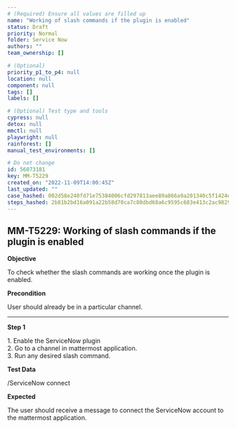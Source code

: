 ```yaml
---
# (Required) Ensure all values are filled up
name: "Working of slash commands if the plugin is enabled"
status: Draft
priority: Normal
folder: Service Now
authors: ""
team_ownership: []

# (Optional)
priority_p1_to_p4: null
location: null
component: null
tags: []
labels: []

# (Optional) Test type and tools
cypress: null
detox: null
mmctl: null
playwright: null
rainforest: []
manual_test_environments: []

# Do not change
id: 56073181
key: MM-T5229
created_on: "2022-11-09T14:00:45Z"
last_updated: ""
case_hashed: 002d58e240fd71e75384006cfd297813aee89a866a9a201340c5f1424e9331fc4e24aa57df2bf5f0ea0437aa1d95bc80
steps_hashed: 2b81b2bd16a091a22b58d70ca7c80dbd68a6c9595c683e413c2ac98296f7bc9f83c1e069aa7b8d7d3ea14acf5590d3ef
---
```


<!-- (Auto-generated) Based on frontmatter's "key" and "name" -->

## MM-T5229: Working of slash commands if the plugin is enabled

**Objective**

To check whether the slash commands are working once the plugin is enabled.

**Precondition**

User should already be in a particular channel.

---

**Step 1**

1\. Enable the ServiceNow plugin\
2\. Go to a channel in mattermost application.\
3\. Run any desired slash command.

**Test Data**

/ServiceNow connect

**Expected**

The user should receive a message to connect the ServiceNow account to the mattermost application.
